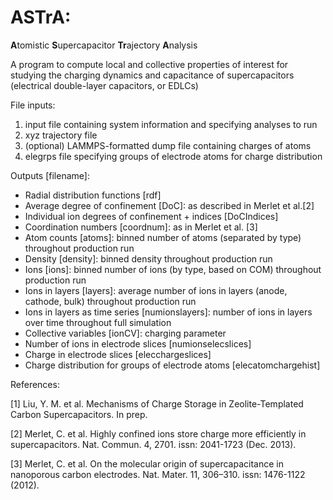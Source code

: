# ASTrA:

**A**tomistic **S**upercapacitor **Tr**ajectory **A**nalysis

A program to compute local and collective properties of interest for studying the charging dynamics and capacitance of supercapacitors (electrical double-layer capacitors, or EDLCs)

File inputs:
1. input file containing system information and specifying analyses to run
2. xyz trajectory file
3. (optional) LAMMPS-formatted dump file containing charges of atoms
4. elegrps file specifying groups of electrode atoms for charge distribution

Outputs [filename]:
- Radial distribution functions [rdf]
- Average degree of confinement [DoC]: as described in Merlet et al.[2]
- Individual ion degrees of confinement + indices [DoCIndices]
- Coordination numbers [coordnum]: as in Merlet et al. [3]
- Atom counts [atoms]: binned number of atoms (separated by type) throughout production run
- Density [density]: binned density throughout production run
- Ions [ions]: binned number of ions (by type, based on COM) throughout production run
- Ions in layers [layers]: average number of ions in layers (anode, cathode, bulk) throughout production run
- Ions in layers as time series [numionslayers]: number of ions in layers over time throughout full simulation
- Collective variables [ionCV]: charging parameter
- Number of ions in electrode slices [numionselecslices]
- Charge in electrode slices [elecchargeslices]
- Charge distribution for groups of electrode atoms [elecatomchargehist]

References:

[1] Liu, Y. M. et al. Mechanisms of Charge Storage in Zeolite-Templated Carbon Supercapacitors. In prep.

[2] Merlet, C. et al. Highly confined ions store charge more efficiently in supercapacitors. Nat. Commun. 4, 2701. issn: 2041-1723 (Dec. 2013).

[3] Merlet, C. et al. On the molecular origin of supercapacitance in nanoporous carbon electrodes. Nat. Mater. 11, 306–310. issn: 1476-1122 (2012).

